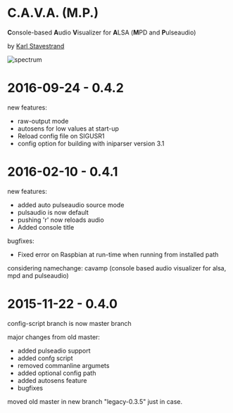 C.A.V.A. (M.P.)
====================

**C**onsole-based **A**udio **V**isualizer for **A**LSA (**M**PD and **P**ulseaudio)

by [Karl Stavestrand](mailto:karl@stavestrand.no)

![spectrum](https://cloud.githubusercontent.com/assets/5231746/7368413/7d7ca93e-ed9f-11e4-842f-61c54fc03dbe.gif "spectrum")

# 2016-09-24 - 0.4.2
new features:

* raw-output mode
* autosens for low values at start-up
* Reload config file on SIGUSR1
* config option for building with iniparser version 3.1

# 2016-02-10 - 0.4.1
new features:

* added auto pulseaudio source mode
* pulsaudio is now default
* pushing 'r' now reloads audio
* Added console title

bugfixes:

* Fixed error on Raspbian at run-time when running from installed path

considering namechange: cavamp (console based audio visualizer for alsa, mpd and pulseaudio)

# 2015-11-22 - 0.4.0
config-script branch is now master branch

major changes from old master:
* added pulseadio support
* added confg script
* removed commanline argumets
* added optional config path
* added autosens feature
* bugfixes

moved old master in new branch "legacy-0.3.5" just in case.